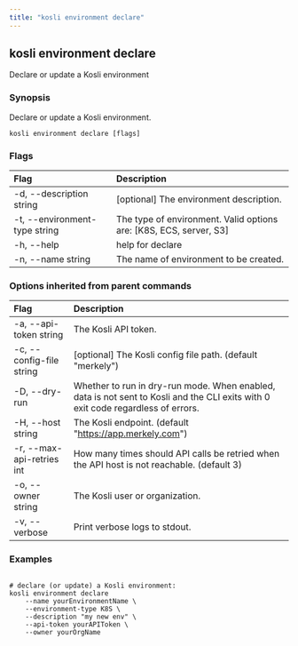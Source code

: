 ```yaml
---
title: "kosli environment declare"
---
```


## kosli environment declare

Declare or update a Kosli environment

### Synopsis


Declare or update a Kosli environment.


```shell
kosli environment declare [flags]
```

### Flags
| Flag | Description |
| :--- | :--- |
|    -d, --description string  |  [optional] The environment description.  |
|    -t, --environment-type string  |  The type of environment. Valid options are: [K8S, ECS, server, S3]  |
|    -h, --help  |  help for declare  |
|    -n, --name string  |  The name of environment to be created.  |


### Options inherited from parent commands
| Flag | Description |
| :--- | :--- |
|    -a, --api-token string  |  The Kosli API token.  |
|    -c, --config-file string  |  [optional] The Kosli config file path. (default "merkely")  |
|    -D, --dry-run  |  Whether to run in dry-run mode. When enabled, data is not sent to Kosli and the CLI exits with 0 exit code regardless of errors.  |
|    -H, --host string  |  The Kosli endpoint. (default "https://app.merkely.com")  |
|    -r, --max-api-retries int  |  How many times should API calls be retried when the API host is not reachable. (default 3)  |
|    -o, --owner string  |  The Kosli user or organization.  |
|    -v, --verbose  |  Print verbose logs to stdout.  |


### Examples

```shell

# declare (or update) a Kosli environment:
kosli environment declare 
	--name yourEnvironmentName \
	--environment-type K8S \
	--description "my new env" \
	--api-token yourAPIToken \
	--owner yourOrgName 

```

